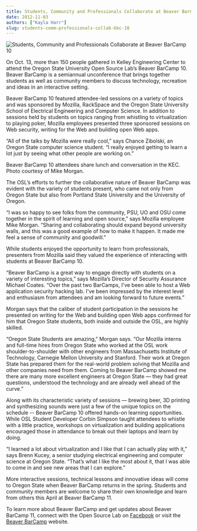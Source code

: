 ```yaml
---
title: Students, Community and Professionals Collaborate at Beaver BarCamp 10
date: 2012-11-03
authors: ["Kayla Harr"]
slug: students-comm-professionals-collab-bbc-10
---
```


![Students, Community and Professionals Collaborate at Beaver BarCamp 10](/images/MikeMorganBBC10.jpg#blog)

On Oct. 13, more than 150 people gathered in Kelley Engineering Center to attend the Oregon State University Open Source
Lab’s Beaver BarCamp 10. Beaver BarCamp is a semiannual unconference that brings together students as well as community
members to discuss technology, recreation and ideas in an interactive setting.

Beaver BarCamp 10 featured attendee-led sessions on a variety of topics and was sponsored by Mozilla, RackSpace and the
Oregon State University School of Electrical Engineering and Computer Science. In addition to sessions held by students
on topics ranging from whistling to virtualization to playing poker, Mozilla employees presented three sponsored
sessions on Web security, writing for the Web and building open Web apps.

“All of the talks by Mozilla were really cool,” says Chance Zibolski, an Oregon State computer science student. “I
really enjoyed getting to learn a lot just by seeing what other people are working on.”

Beaver BarCamp 10 attendees share lunch and conversation in the KEC. Photo courtesy of Mike Morgan.

The OSL’s efforts to further the collaborative nature of Beaver BarCamp was evident with the variety of students
present, who came not only from Oregon State but also from Portland State University and the University of Oregon.

“I was so happy to see folks from the community, PSU, UO and OSU come together in the spirit of learning and open
source,” says Mozilla employee Mike Morgan. “Sharing and collaborating should expand beyond university walls, and this
was a good example of how to make it happen. It made me feel a sense of community and goodwill.”

While students enjoyed the opportunity to learn from professionals, presenters from Mozilla said they valued the
experience of interacting with students at Beaver BarCamp 10.

“Beaver BarCamp is a great way to engage directly with students on a variety of interesting topics,” says Mozilla’s
Director of Security Assurance Michael Coates. “Over the past two BarCamps, I've been able to host a Web application
security hacking lab. I've been impressed by the interest level and enthusiasm from attendees and am looking forward to
future events.”

Morgan says that the caliber of student participation in the sessions he presented on writing for the Web and building
open Web apps confirmed for him that Oregon State students, both inside and outside the OSL, are highly skilled.

“Oregon State Students are amazing,” Morgan says. “Our Mozilla interns and full-time hires from Oregon State who worked
at the OSL work shoulder-to-shoulder with other engineers from Massachusetts Institute of Technology, Carnegie Mellon
University and Stanford. Their work at Oregon State has prepared them for the real-world problem solving that Mozilla
and other companies need from them. Coming to Beaver BarCamp showed me there are many more excellent engineers at Oregon
State — they had great questions, understood the technology and are already well ahead of the curve.”

Along with its characteristic variety of sessions — brewing beer, 3D printing and synthesizing sounds were just a few of
the unique topics on the schedule -- Beaver BarCamp 10 offered hands-on learning opportunities. While OSL Student
Developer Corbin Simpson taught attendees to whistle with a little practice, workshops on virtualization and building
applications encouraged those in attendance to break out their laptops and learn by doing.

“I learned a lot about virtualization and I like that I can actually play with it,” says Brenn Kucey, a senior studying
electrical engineering and computer science at Oregon State. “That’s what I like the most about it, that I was able to
come in and see new areas that I can explore.”

More interactive sessions, technical lessons and innovative ideas will come to Oregon State when Beaver BarCamp returns
in the spring. Students and community members are welcome to share their own knowledge and learn from others this April
at Beaver BarCamp 11.

To learn more about Beaver BarCamp and get updates about Beaver BarCamp 11, connect with the Open Source Lab on
[Facebook](http://www.facebook.com/OSUOSL) or visit the [Beaver BarCamp](http://beaverbarcamp.org/) website.
